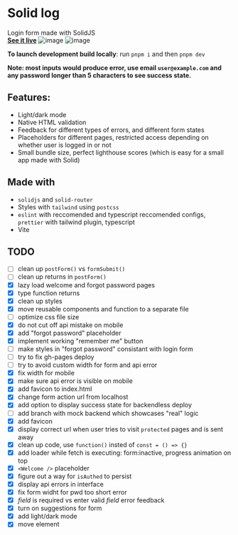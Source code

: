 # Solid log
Login form made with SolidJS\
**[See it live](https://solid-log.vercel.app)**
![image](https://user-images.githubusercontent.com/73133951/230943843-95a9d03b-b98c-4bcd-84bb-3b85ec99717c.png) ![image](https://user-images.githubusercontent.com/73133951/230943914-f78fa59f-194f-4ecf-8cb2-e48f83746451.png)


**To launch development build locally**: run `pnpm i` and then `pnpm dev`

**Note: most inputs would produce error, use email `user@example.com` and any password longer than 5 characters to see success state.**

## Features: 
- Light/dark mode
- Native HTML validation
- Feedback for different types of errors, and different form states
- Placeholders for different pages, restricted access depending on whether user is logged in or not
- Small bundle size, perfect lighthouse scores (which is easy for a small app made with Solid)

## Made with
- `solidjs` and `solid-router`
- Styles with `tailwind` using `postcss`
- `eslint` with reccomended and typescript reccomended configs,
  `prettier` with tailwind plugin, typescript
- Vite

## TODO
-   [ ] clean up `postForm()` vs `formSubmit()`
-   [ ] clean up returns in `postForm()`
-   [x] lazy load welcome and forgot password pages
-   [x] type function returns
-   [x] clean up styles
-   [x] move reusable components and function to a separate file
-   [ ] optimize css file size
-   [x] do not cut off api mistake on mobile
-   [x] add "forgot password" placeholder
-   [x] implement working "remember me" button
-   [ ] make styles in "forgot password" consistant with login form
-   [ ] try to fix gh-pages deploy
-   [ ] try to avoid custom width for form and api error
-   [x] fix width for mobile
-   [x] make sure api error is visible on mobile
-   [x] add favicon to index.html
-   [x] change form action url from localhost
-   [x] add option to display success state for backendless deploy
-   [ ] add branch with mock backend which showcases "real" logic
-   [x] add favicon
-   [x] display correct url when user tries to visit `protected` pages and is sent away
-   [x] clean up code, use `function()` insted of `const = () => {}`
-   [x] add loader while fetch is executing: form:inactive, progress animation on top
-   [x] `<Welcome />` placeholder
-   [x] figure out a way for `isAuthed` to persist
-   [x] display api errors in interface
-   [x] fix form widht for pwd too short error
-   [x] _field_ is required vs enter valid _field_ error feedback
-   [x] turn on suggestions for form
-   [x] add light/dark mode
-   [x] move <Label> element
